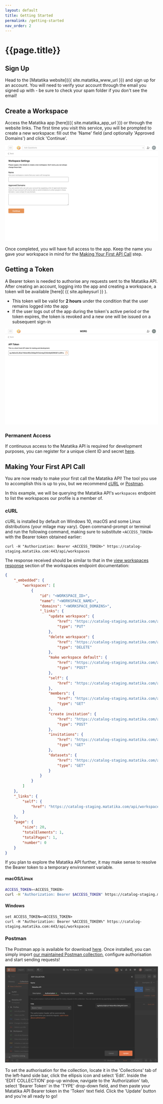 ```yaml
---
layout: default
title: Getting Started
permalink: /getting-started
nav_order: 2
---
```


# {{page.title}}


## Sign Up
Head to the [Matatika website]({{ site.matatika_www_url }}) and sign up for an account. You will need to verify your account through the email you signed up with - be sure to check your spam folder if you don't see the email!

## Create a Workspace
Access the Matatika app [here]({{ site.matatika_app_url }}) or through the website links. The first time you visit this service, you will be prompted to create a new workspace: fill out the 'Name' field (and optionally 'Approved Domains') and click 'Continue'.

![new workspace in the matatika app](assets/img/app-new-workspace.png)

Once completed, you will have full access to the app. Keep the name you gave your workspace in mind for the [Making Your First API Call](getting-started#making-your-first-api-call) step.

## Getting a Token
A Bearer token is needed to authorise any requests sent to the Matatika API. After creating an account, logging into the app and creating a workspace, a token will be available [here]( {{ site.apikeysurl }} ).
- This token will be vaild for **2 hours** under the condition that the user remains logged into the app
- If the user logs out of the app during the token's active period or the token expires, the token is revoked and a new one will be issued on a subsequent sign-in

![api keys in the matatika app](assets/img/app-api-keys.png)

### Permanent Access
If continuous access to the Matatika API is required for development purposes, you can register for a unique client ID and secret [here]().

## Making Your First API Call
You are now ready to make your first call the Matatika API! The tool you use to accomplish this is up to you, but we recommend [cURL](https://curl.haxx.se/docs/manual.html) or [Postman](https://learning.postman.com/docs/postman/launching-postman/introduction/).

In this example, we will be querying the Matatika API's `workspaces` endpoint to list the workspaces our profile is a member of.

### cURL
cURL is installed by default on Windows 10, macOS and some Linux distributions (your milage may vary). Open command-prompt or terminal and run the following command, making sure to substitute `<ACCESS_TOKEN>` with the Bearer token obtained earlier:

```
curl -H "Authorization: Bearer <ACCESS_TOKEN>" https://catalog-staging.matatika.com:443/api/workspaces
```

The response received should be similar to that in the [view workspaces response](workspaces#response) section of the workspaces endpoint documentation:

```json
{
    "_embedded": {
        "workspaces": [
            {
                "id": "<WORKSPACE_ID>",
                "name": "<WORKSPACE_NAME>",
                "domains": "<WORKSPACE_DOMAINS>",
                "_links": {
                    "update workspace": {
                        "href": "https://catalog-staging.matatika.com/api/workspaces/<WORKSPACE_ID>",
                        "type": "PUT"
                    },
                    "delete workspace": {
                        "href": "https://catalog-staging.matatika.com/api/workspaces/<WORKSPACE_ID>",
                        "type": "DELETE"
                    },
                    "make workspace default": {
                        "href": "https://catalog-staging.matatika.com/api/workspaces/<WORKSPACE_ID>/default",
                        "type": "POST"
                    },
                    "self": {
                        "href": "https://catalog-staging.matatika.com/api/workspaces/<WORKSPACE_ID>"
                    },
                    "members": {
                        "href": "https://catalog-staging.matatika.com/api/workspaces/<WORKSPACE_ID>/profiles",
                        "type": "GET"
                    },
                    "create invitation": {
                        "href": "https://catalog-staging.matatika.com/api/workspaces/<WORKSPACE_ID>/invite",
                        "type": "POST"
                    },
                    "invitations": {
                        "href": "https://catalog-staging.matatika.com/api/workspaces/<WORKSPACE_ID>/invitations",
                        "type": "GET"
                    },
                    "datasets": {
                        "href": "https://catalog-staging.matatika.com/api/workspaces/<WORKSPACE_ID>/datasets",
                        "type": "GET"
                    }
                }
            }
        ]
    },
    "_links": {
        "self": {
            "href": "https://catalog-staging.matatika.com/api/workspaces?page=0&size=20"
        }
    },
    "page": {
        "size": 20,
        "totalElements": 1,
        "totalPages": 1,
        "number": 0
    }
}
```

If you plan to explore the Matatika API further, it may make sense to resolve the Bearer token to a temporary environment variable.

#### macOS/Linux

```bash
ACCESS_TOKEN=<ACCESS_TOKEN>
curl -H "Authorization: Bearer $ACCESS_TOKEN" https://catalog-staging.matatika.com:443/api/workspaces
```

#### Windows
```
set ACCESS_TOKEN=<ACCESS_TOKEN>
curl -H "Authorization: Bearer %ACCESS_TOKEN%" https://catalog-staging.matatika.com:443/api/workspaces
```

### Postman
The Postman app is available for download [here](https://www.postman.com/downloads/). Once installed, you can simply import [our maintained Postman collection](), configure authorisation and start sending requests!

![authorisation in postman](assets/img/postman-auth.png)

To set the authorisation for the collection, locate it in the 'Collections' tab of the left-hand side bar, click the ellipsis icon and select 'Edit'. Inside the 'EDIT COLLECTION' pop-up window, navigate to the 'Authorization' tab, select 'Bearer Token' in the 'TYPE' drop-down field, and then paste your Matatika API Bearer token in the 'Token' text field. Click the 'Update' button and you're all ready to go!